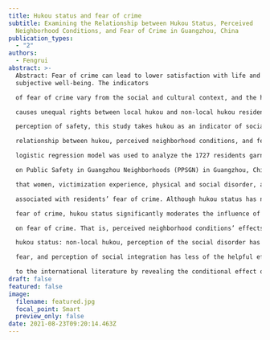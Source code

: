 ```yaml
---
title: Hukou status and fear of crime
subtitle: Examining the Relationship between Hukou Status, Perceived
  Neighborhood Conditions, and Fear of Crime in Guangzhou, China
publication_types:
  - "2"
authors:
  - Fengrui
abstract: >-
  Abstract: Fear of crime can lead to lower satisfaction with life and
  subjective well-being. The indicators

  of fear of crime vary from the social and cultural context, and the hukou (household registration) status

  causes unequal rights between local hukou and non-local hukou residents in China. To improve people’s

  perception of safety, this study takes hukou as an indicator of social vulnerability and examines the

  relationship between hukou, perceived neighborhood conditions, and fear of crime in China. A binary

  logistic regression model was used to analyze the 1727 residents garnered from the 2016 Project

  on Public Safety in Guangzhou Neighborhoods (PPSGN) in Guangzhou, China. The results show

  that women, victimization experience, physical and social disorder, and neighborhood policing are

  associated with residents’ fear of crime. Although hukou status has no statistically significant effect on

  fear of crime, hukou status significantly moderates the influence of perceived neighborhood conditions

  on fear of crime. That is, perceived neighborhood conditions’ effects on fear are conditional on one’s

  hukou status: non-local hukou, perception of the social disorder has more of the detrimental effect on

  fear, and perception of social integration has less of the helpful effect on fear. In sum, this study adds

  to the international literature by revealing the conditional effect of the hukou on fear in a Chinese city.
draft: false
featured: false
image:
  filename: featured.jpg
  focal_point: Smart
  preview_only: false
date: 2021-08-23T09:20:14.463Z
---
```


